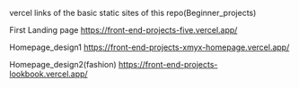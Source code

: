 vercel links of the basic static sites of this repo(Beginner_projects)

First Landing page
  https://front-end-projects-five.vercel.app/

Homepage_design1
  https://front-end-projects-xmyx-homepage.vercel.app/

Homepage_design2(fashion)
  https://front-end-projects-lookbook.vercel.app/
